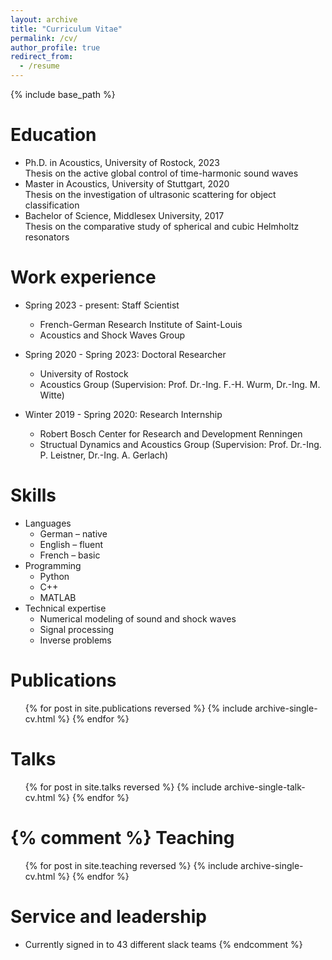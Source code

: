 ```yaml
---
layout: archive
title: "Curriculum Vitae"
permalink: /cv/
author_profile: true
redirect_from:
  - /resume
---
```


{% include base_path %}

Education
======
* Ph.D. in Acoustics, University of Rostock, 2023 <br>
  Thesis on the active global control of time-harmonic sound waves
* Master in Acoustics, University of Stuttgart, 2020 <br>
  Thesis on the investigation of ultrasonic scattering for object classification
* Bachelor of Science, Middlesex University, 2017 <br>
  Thesis on the comparative study of spherical and cubic Helmholtz resonators
  
Work experience
======
* Spring 2023 - present: Staff Scientist
  * French-German Research Institute of Saint-Louis
  * Acoustics and Shock Waves Group

* Spring 2020 - Spring 2023: Doctoral Researcher
  * University of Rostock
  * Acoustics Group (Supervision: Prof. Dr.-Ing. F.-H. Wurm, Dr.-Ing. M. Witte)

* Winter 2019 - Spring 2020: Research Internship
  * Robert Bosch Center for Research and Development Renningen
  * Structual Dynamics and Acoustics Group (Supervision: Prof. Dr.-Ing. P. Leistner, Dr.-Ing. A. Gerlach)
  
Skills
======
* Languages
  * German – native
  * English – fluent
  * French – basic
* Programming
  * Python
  * C++
  * MATLAB
* Technical expertise
  * Numerical modeling of sound and shock waves
  * Signal processing
  * Inverse problems

Publications
======
  <ul>{% for post in site.publications reversed %}
    {% include archive-single-cv.html %}
  {% endfor %}</ul>
  
Talks
======
  <ul>{% for post in site.talks reversed %}
    {% include archive-single-talk-cv.html  %}
  {% endfor %}</ul>



{% comment %}
Teaching
======
  <ul>{% for post in site.teaching reversed %}
    {% include archive-single-cv.html %}
  {% endfor %}</ul>
  
Service and leadership
======
* Currently signed in to 43 different slack teams
{% endcomment %}
